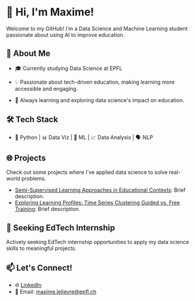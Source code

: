 # 👋 Hi, I'm Maxime!

Welcome to my GitHub! I'm a Data Science and Machine Learning student passionate about using AI to improve education.

## 🚀 About Me

- 🎓 Currently studying Data Science at EPFL

- 💡 Passionate about tech-driven education, making learning more accessible and engaging.

- 🌱 Always learning and exploring data science's impact on education.

## 🛠️ Tech Stack

- 🐍 Python | 📊 Data Viz | 🤖 ML | 📈 Data Analysis | 🗣️ NLP

## 🌐 Projects

Check out some projects where I've applied data science to solve real-world problems.

- [Semi-Supervised Learning Approaches in Educational Contexts](https://github.com/Maximelel/SP_in_ML4ED): Brief description.
- [Exploring Learning Profiles: Time Series Clustering Guided vs. Free Training](https://github.com/ML4BD/final-submission-bd4ed?tab=readme-ov-file): Brief description.

## 🌟 Seeking EdTech Internship

Actively seeking EdTech internship opportunities to apply my data science skills to meaningful projects.

## 📫 Let's Connect!

- 🌐 [LinkedIn](https://www.linkedin.com/in/maxime-leli%C3%A8vre-9667b61b9/)
- 📧 Email: maxime.lelievre@epfl.ch

